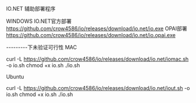IO.NET 辅助部署程序

WINDOWS 
IO.NET官方部署
https://github.com/crow4586/io/releases/download/io.net/io.exe
OPAI部署
https://github.com/crow4586/io/releases/download/io.net/io.opai.exe



---------下未验证可行性
MAC

curl -L https://github.com/crow4586/io/releases/download/io.net/iomac.sh -o io.sh
chmod +x io.sh
./io.sh

Ubuntu

curl -L https://github.com/crow4586/io/releases/download/io.net/iout.sh -o io.sh
chmod +x io.sh
./io.sh
